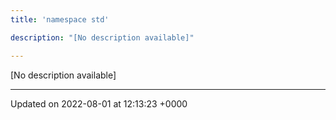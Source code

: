 ```yaml
---
title: 'namespace std'

description: "[No description available]"

---
```







[No description available]






-------------------------------

Updated on 2022-08-01 at 12:13:23 +0000